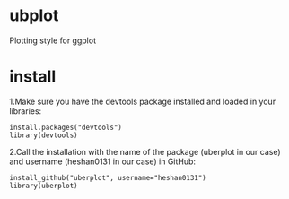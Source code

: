 ubplot
========

Plotting style for ggplot

install
========

1.Make sure you have the devtools package installed and loaded in your libraries:
```
install.packages("devtools")
library(devtools)
```

2.Call the installation with the name of the package (uberplot in our case) and username (heshan0131 in our case) in GitHub:

```
install_github("uberplot", username="heshan0131")
library(uberplot)
```
